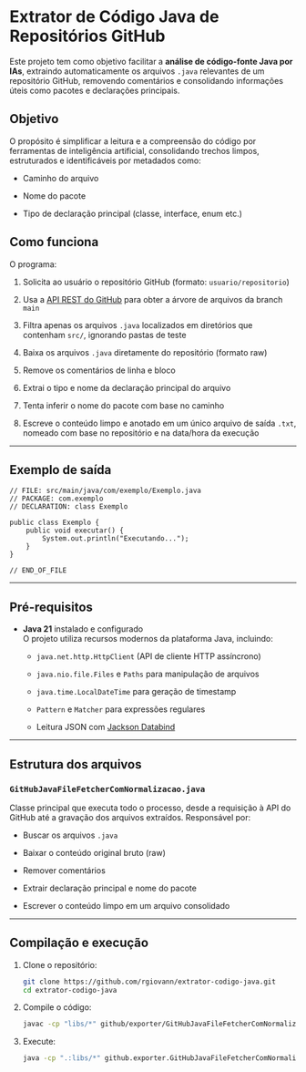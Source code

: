 # Extrator de Código Java de Repositórios GitHub

Este projeto tem como objetivo facilitar a **análise de código-fonte Java por IAs**, extraindo automaticamente os arquivos `.java` relevantes de um repositório GitHub, removendo comentários e consolidando informações úteis como pacotes e declarações principais.

## Objetivo

O propósito é simplificar a leitura e a compreensão do código por ferramentas de inteligência artificial, consolidando trechos limpos, estruturados e identificáveis por metadados como:

* Caminho do arquivo

* Nome do pacote

* Tipo de declaração principal (classe, interface, enum etc.)

## Como funciona

O programa:

1. Solicita ao usuário o repositório GitHub (formato: `usuario/repositorio`)

2. Usa a [API REST do GitHub](https://docs.github.com/en/rest/git/trees?apiVersion=2022-11-28) para obter a árvore de arquivos da branch `main`

3. Filtra apenas os arquivos `.java` localizados em diretórios que contenham `src/`, ignorando pastas de teste

4. Baixa os arquivos `.java` diretamente do repositório (formato raw)

5. Remove os comentários de linha e bloco

6. Extrai o tipo e nome da declaração principal do arquivo

7. Tenta inferir o nome do pacote com base no caminho

8. Escreve o conteúdo limpo e anotado em um único arquivo de saída `.txt`, nomeado com base no repositório e na data/hora da execução

***

## Exemplo de saída

```text
// FILE: src/main/java/com/exemplo/Exemplo.java
// PACKAGE: com.exemplo
// DECLARATION: class Exemplo

public class Exemplo {
    public void executar() {
        System.out.println("Executando...");
    }
}

// END_OF_FILE
```

***

## Pré-requisitos

* **Java 21** instalado e configurado\
  O projeto utiliza recursos modernos da plataforma Java, incluindo:

  * `java.net.http.HttpClient` (API de cliente HTTP assíncrono)

  * `java.nio.file.Files` e `Paths` para manipulação de arquivos

  * `java.time.LocalDateTime` para geração de timestamp

  * `Pattern` e `Matcher` para expressões regulares

  * Leitura JSON com [Jackson Databind](https://github.com/FasterXML/jackson-databind)

***

## Estrutura dos arquivos

### `GitHubJavaFileFetcherComNormalizacao.java`

Classe principal que executa todo o processo, desde a requisição à API do GitHub até a gravação dos arquivos extraídos. Responsável por:

* Buscar os arquivos `.java`

* Baixar o conteúdo original bruto (raw)

* Remover comentários

* Extrair declaração principal e nome do pacote

* Escrever o conteúdo limpo em um arquivo consolidado

***

## Compilação e execução

1. Clone o repositório:

   ```bash
   git clone https://github.com/rgiovann/extrator-codigo-java.git
   cd extrator-codigo-java
   ```

2. Compile o código:

   ```bash
   javac -cp "libs/*" github/exporter/GitHubJavaFileFetcherComNormalizacao.java
   ```

3. Execute:

   ```bash
   java -cp ".:libs/*" github.exporter.GitHubJavaFileFetcherComNormalizacao
   ```

